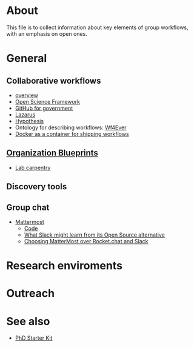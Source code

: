 # About
This file is to collect information about key elements of group workflows, with an emphasis on open ones.

# General
## Collaborative workflows
* [overview](http://daniel.asia.wiki.org/view/welcome-visitors/view/collaborative-workflows)
* [Open Science Framework](https://osf.io/)
* [GitHub for government](https://github.com/government)
* [Lazarus](http://www.cs.manchester.ac.uk/our-research/activities/lazarus/)
* [Hypothesis](https://hypothes.is/)
* Ontology for describing workflows: [Wf4Ever](http://wf4ever.github.io/ro/)
* [Docker as a container for shipping workflows](https://docs.docker.com/introduction/understanding-docker/)

## [Organization Blueprints](http://labcarpentry.org/blueprints/)
* [Lab carpentry](https://github.com/lab-carpentry/lab-carpentry.github.io)

## Discovery tools

## Group chat
* [Mattermost](http://mattermost.com)
  * [Code](https://github.com/mattermost/platform)
  * [What Slack might learn from its Open Source alternative](https://www.mattermost.org/what-slack-might-learn-from-its-open-source-alternative/)
  * [Choosing MatterMost over Rocket.chat and Slack](http://www.akitaonrails.com/2016/08/13/choosing-mattermost-over-rocket-chat-and-slack)

# Research enviroments

# Outreach

# See also
* [PhD Starter Kit](https://raoofphysics.github.io/phd-starter-kit/)
